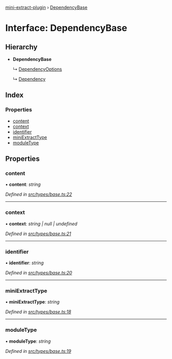 [mini-extract-plugin](../README.md) › [DependencyBase](dependencybase.md)

# Interface: DependencyBase

## Hierarchy

* **DependencyBase**

  ↳ [DependencyOptions](dependencyoptions.md)

  ↳ [Dependency](../classes/dependency.md)

## Index

### Properties

* [content](dependencybase.md#content)
* [context](dependencybase.md#context)
* [identifier](dependencybase.md#identifier)
* [miniExtractType](dependencybase.md#miniextracttype)
* [moduleType](dependencybase.md#moduletype)

## Properties

###  content

• **content**: *string*

*Defined in [src/types/base.ts:22](https://github.com/JuroOravec/mini-extract-plugin/blob/9e394f3/src/types/base.ts#L22)*

___

###  context

• **context**: *string | null | undefined*

*Defined in [src/types/base.ts:21](https://github.com/JuroOravec/mini-extract-plugin/blob/9e394f3/src/types/base.ts#L21)*

___

###  identifier

• **identifier**: *string*

*Defined in [src/types/base.ts:20](https://github.com/JuroOravec/mini-extract-plugin/blob/9e394f3/src/types/base.ts#L20)*

___

###  miniExtractType

• **miniExtractType**: *string*

*Defined in [src/types/base.ts:18](https://github.com/JuroOravec/mini-extract-plugin/blob/9e394f3/src/types/base.ts#L18)*

___

###  moduleType

• **moduleType**: *string*

*Defined in [src/types/base.ts:19](https://github.com/JuroOravec/mini-extract-plugin/blob/9e394f3/src/types/base.ts#L19)*
